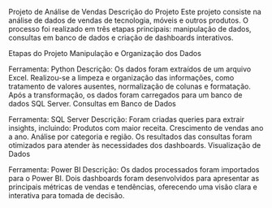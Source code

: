 Projeto de Análise de Vendas
Descrição do Projeto
Este projeto consiste na análise de dados de vendas de tecnologia, móveis e outros produtos. 
O processo foi realizado em três etapas principais: manipulação de dados, 
consultas em banco de dados e criação de dashboards interativos.

Etapas do Projeto
Manipulação e Organização dos Dados

Ferramenta: Python
Descrição:
Os dados foram extraídos de um arquivo Excel.
Realizou-se a limpeza e organização das informações, como tratamento de valores ausentes, normalização de colunas e formatação.
Após a transformação, os dados foram carregados para um banco de dados SQL Server.
Consultas em Banco de Dados

Ferramenta: SQL Server
Descrição:
Foram criadas queries para extrair insights, incluindo:
Produtos com maior receita.
Crescimento de vendas ano a ano.
Análise por categoria e região.
Os resultados das consultas foram otimizados para atender às necessidades dos dashboards.
Visualização de Dados

Ferramenta: Power BI
Descrição:
Os dados processados foram importados para o Power BI.
Dois dashboards foram desenvolvidos para apresentar as principais métricas de vendas e tendências, oferecendo uma visão clara e interativa para tomada de decisão.
